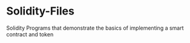 # Solidity-Files
Solidity Programs that demonstrate the basics of implementing a smart contract and token
